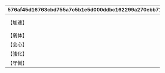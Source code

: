 |576af45d16763cbd755a7c5b1e5d000ddbc162299a270ebb71b670c13cdb728e|f0ef7afbb8f857451addfdefc1992ee6360d74f92c226da09bd4e6f3fff48f31|23d0c7ed6c83b7e446607328c3ae9f75ba1991b2f7090bd4523d6933ef2b2ef5|2496ce9ded937bea402d34412bfbab5d55edb8ab413e7facac06d81713b85b2e|
| --- | --- | --- | --- |
|【加速】|ＴＰ回復や行動速度アップにより、キャラのスキルやユニオンバーストの発動数が増加する\n|加速|1|
|【弱体】|敵に継続ダメージ系状態異常や弱体効果を付与し、敵を弱体化させる\n|弱体|2|
|【会心】|クリティカルや通常攻撃強化により、攻撃性能を強化する\n|会心|3|
|【強化】|攻撃力や防御力アップのバフ効果を用いて、キャラを強化する\n|強化|4|
|【守備】|ＨＰアップやバリア展開により、耐久性能を強化する\n|守備|5|